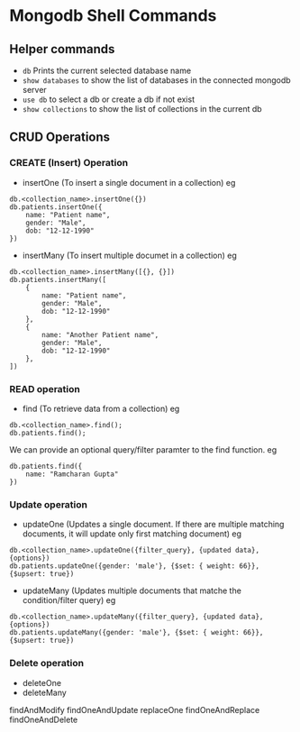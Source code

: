 # Mongodb Shell Commands

## Helper commands
- `db` Prints the current selected database name
- `show databases` to show the list of databases in the connected mongodb server
- `use db` to select a db or create a db if not exist
- `show collections` to show the list of collections in the current db

## CRUD Operations
### CREATE (Insert) Operation
- insertOne (To insert a single document in a collection)
eg 
```
db.<collection_name>.insertOne({})
db.patients.insertOne({
    name: "Patient name",
    gender: "Male",
    dob: "12-12-1990"
})
```
- insertMany (To insert multiple documet in a collection)
eg
```
db.<collection_name>.insertMany([{}, {}])
db.patients.insertMany([
    {
        name: "Patient name",
        gender: "Male",
        dob: "12-12-1990"
    },
    {
        name: "Another Patient name",
        gender: "Male",
        dob: "12-12-1990"
    },
])
```

### READ operation
- find (To retrieve data from a collection)
eg
```
db.<collection_name>.find();
db.patients.find();
```

We can provide an optional query/filter paramter to the find function.
eg
```
db.patients.find({
    name: "Ramcharan Gupta"
})
```

### Update operation
- updateOne (Updates a single document. If there are multiple matching documents, it will update only first matching document)
eg
```
db.<collection_name>.updateOne({filter_query}, {updated data}, {options})
db.patients.updateOne({gender: 'male'}, {$set: { weight: 66}}, {$upsert: true})
```
- updateMany (Updates multiple documents that matche the condition/filter query)
eg
```
db.<collection_name>.updateMany({filter_query}, {updated data}, {options})
db.patients.updateMany({gender: 'male'}, {$set: { weight: 66}}, {$upsert: true})
```

### Delete operation
- deleteOne
- deleteMany

findAndModify
findOneAndUpdate
replaceOne
findOneAndReplace
findOneAndDelete